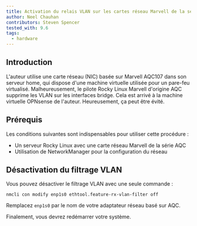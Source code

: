 ```yaml
---
title: Activation du relais VLAN sur les cartes réseau Marvell de la série AQC
author: Neel Chauhan
contributors: Steven Spencer
tested_with: 9.6
tags:
  - hardware
---
```


## Introduction

L'auteur utilise une carte réseau (NIC) basée sur Marvell AQC107 dans son serveur home, qui dispose d'une machine virtuelle utilisée pour un pare-feu virtualisé. Malheureusement, le pilote Rocky Linux Marvell d'origine AQC supprime les VLAN sur les interfaces bridge. Cela est arrivé à la machine virtuelle OPNsense de l'auteur. Heureusement, ça peut être évité.

## Prérequis

Les conditions suivantes sont indispensables pour utiliser cette procédure :

- Un serveur Rocky Linux avec une carte réseau Marvell de la série AQC
- Utilisation de NetworkManager pour la configuration du réseau

## Désactivation du filtrage VLAN

Vous pouvez désactiver le filtrage VLAN avec une seule commande :

    nmcli con modify enp1s0 ethtool.feature-rx-vlan-filter off

Remplacez `enp1s0` par le nom de votre adaptateur réseau basé sur AQC.

Finalement, vous devrez redémarrer votre système.
